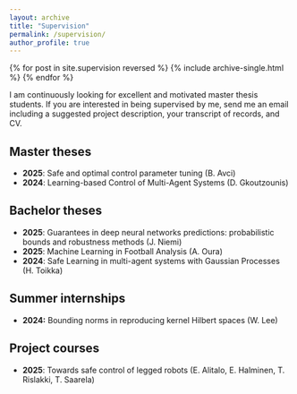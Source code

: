 ```yaml
---
layout: archive
title: "Supervision"
permalink: /supervision/
author_profile: true
---
```


{% for post in site.supervision reversed %}
  {% include archive-single.html %}
{% endfor %}


I am continuously looking for excellent and motivated  master thesis students. If you are interested in being supervised by me, send me an email including a suggested project description, your transcript of records, and CV.

## Master theses
- **2025**: Safe and optimal control parameter tuning (B. Avci)
- **2024**: Learning-based Control of Multi-Agent Systems (D. Gkoutzounis)

## Bachelor theses
- **2025**: Guarantees in deep neural networks predictions: probabilistic bounds and robustness methods (J. Niemi)
- **2025**: Machine Learning in Football Analysis (A. Oura)
- **2024**: Safe Learning in multi-agent systems with Gaussian Processes (H. Toikka)

## Summer internships
- **2024:** Bounding norms in reproducing kernel Hilbert spaces (W. Lee)



## Project courses
- **2025**: Towards safe control of legged robots (E. Alitalo, E. Halminen, T. Rislakki, T. Saarela)
